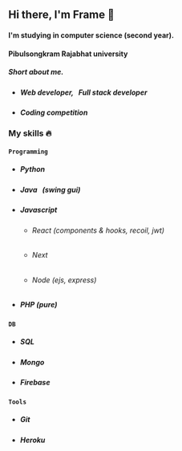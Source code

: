 ## Hi there, I'm Frame 👋
#### I'm studying in computer science (second year).
#### Pibulsongkram Rajabhat university

##### Short about me.
- #####  Web developer, &nbsp;&nbsp;Full stack developer
- #####  Coding competition
### My skills 🔥

#### `Programming`
- ##### Python
- ##### Java &nbsp;&nbsp;(swing gui)
- ##### Javascript
    - ###### React (components & hooks, recoil, jwt)
    - ###### Next
    - ###### Node (ejs, express)
- ##### PHP (pure)
#### `DB`
- ##### SQL
- ##### Mongo
- ##### Firebase
#### `Tools`
- ##### Git
- ##### Heroku
